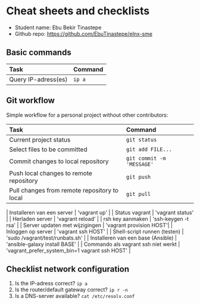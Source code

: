 # Cheat sheets and checklists

- Student name: Ebu Bekir Tinastepe
- Github repo: https://github.com/EbuTinastepe/elnx-sme

## Basic commands

| Task                | Command |
| :---                | :---    |
| Query IP-adress(es) | `ip a`  |

## Git workflow

Simple workflow for a personal project without other contributors:

| Task                                         | Command                   |
| :---                                         | :---                      |
| Current project status                       | `git status`              |
| Select files to be committed                 | `git add FILE...`         |
| Commit changes to local repository           | `git commit -m 'MESSAGE'` |
| Push local changes to remote repository      | `git push`                |
| Pull changes from remote repository to local | `git pull`                |


| Installeren van een server                   |  'vagrant up'      |
| Status vagrant                               |  'vagrant status'      |
| Herladen server                              |  'vagrant reload' |
| rsh key aanmaken                             |  'ssh-keygen -t rsa'      |
| Server updaten met wijzigingen               |  'vagrant provision HOST'|
| Inloggen op server                           |  'vagrant ssh HOST'      |
| Shell-script runnen (testen)                 |  'sudo /vagrant/test/runbats.sh' |
| Installeren van een base (Ansible)           |  'ansible-galaxy install BASE' |
| Commando als vagrant ssh niet werkt          |  'vagrant_prefer_system_bin=1 vagrant ssh HOST' |

## Checklist network configuration

1. Is the IP-adress correct? `ip a`
2. Is the router/default gateway correct? `ip r -n`
3. Is a DNS-server available? `cat /etc/resolv.conf`
